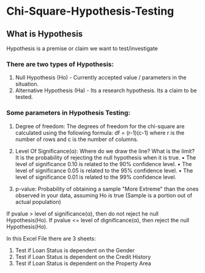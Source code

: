 # Chi-Square-Hypothesis-Testing

## What is Hypothesis
Hypothesis is a premise or claim we want to test/investigate

### There are two types of Hypothesis:
1. Null Hypothesis (Ho) -  Currently accepted value / parameters in the situation. 
2. Alternative Hypothesis (Ha) - Its a research hypothesis. Its a claim to be tested.

### Some parameters in Hypothesis Testing:
1. Degree of freedom: The degrees of freedom for the chi-square are calculated using the following formula: df = (r-1)(c-1) where r is the number of rows and c is the number of columns.
2. Level Of Significance(α): Where do we draw the line?  What is the limit?  It is the probability of rejecting the null hypothesis when it is true.
• The level of significance 0.10 is related to the 90% confidence level.
• The level of significance 0.05 is related to the 95% confidence level.
• The level of significance 0.01 is related to the 99% confidence level.

3. p-value: Probability of obtaining a sample "More Extreme" than the ones observed in your data, assuming Ho is true (Sample is a portion out of actual population)

If pvalue > level of significance(α), then do not reject he null Hypothesis(Ho).
If pvalue <= level of dignificance(α), then reject the null Hypothesis(Ho).


In this Excel File there are 3 sheets:

1. Test if Loan Status is dependent on the Gender
2. Test if Loan Status is dependent on the Credit History
3. Test if Loan Status is dependent on the Property Area
